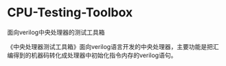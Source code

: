 # CPU-Testing-Toolbox
面向verilog中央处理器的测试工具箱

《中央处理器测试工具箱》面向verilog语言开发的中央处理器，主要功能是把汇编得到的机器码转化成处理器中初始化指令内存的verilog语句。